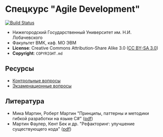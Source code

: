 # Спецкурс "Agile Development"

[![Build Status][travis-badge]][travis]

 - Нижегородский Государственный Университет им. Н.И. Лобачевского
 - Факультет ВМК, каф. МО ЭВМ
 - **License**: Creative Commons Attribution-Share Alike 3.0 ([CC BY-SA 3.0][cc3])
 - **Copyright**: `COPYRIGHT.md`

## Ресурсы

 - [Контрольные вопросы][control-questions]
 - [Экзаменационные вопросы][exam-questions]

## Литература

 - Мика Мартин, Роберт Мартин "Принципы, паттерны и методики гибкой разработки
   на языке C#" ([pdf][book-agile])
 - Мартин Фаулер, Кент Бек и др. "Рефакторинг: улучшение существующего кода"
   ([pdf][book-refactoring])

<!-- LINKS -->

[travis]:            https://travis-ci.org/UNN-VMK-Software/agile-course-theory
[travis-badge]:      https://travis-ci.org/UNN-VMK-Software/agile-course-theory.svg?branch=master
[cc3]:               http://creativecommons.org/licenses/by-sa/3.0/
[control-questions]: https://github.com/UNN-VMK-Software/agile-course-theory/blob/master/slides/control-questions.md
[exam-questions]:    https://docs.google.com/spreadsheet/ccc?key=0AsBBkrQIoSbjdDBDS2FTb3B3d3ZlUldJcl9HUmtEaUE&authkey=CKGP8vYB&authkey=CKGP8vYB#gid=0

[book-agile]:        http://www.books.ru/books/printsipy-patterny-i-metodiki-gibkoi-razrabotki-na-yazyke-c-fail-pdf-864714/?show=1
[book-refactoring]:  http://www.books.ru/books/refaktoring-uluchshenie-sushchestvuyushchego-koda-fail-pdf-552092/?show=1
